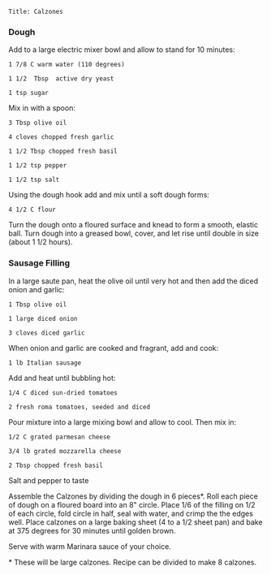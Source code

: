 ~~~ recipe-info
Title: Calzones
~~~

### Dough

Add to a large electric mixer bowl and allow to stand for 10 minutes:

~~~ recipe-ingredients
1 7/8 C warm water (110 degrees)

1 1/2  Tbsp  active dry yeast

1 tsp sugar
~~~

Mix in with a spoon:

~~~ recipe-ingredients
3 Tbsp olive oil

4 cloves chopped fresh garlic

1 1/2 Tbsp chopped fresh basil

1 1/2 tsp pepper

1 1/2 tsp salt
~~~

Using the dough hook add and mix until a soft dough forms:

~~~ recipe-ingredients
4 1/2 C flour
~~~

Turn the dough onto a floured surface and knead to form a smooth, elastic ball. Turn dough into a
greased bowl, cover, and let rise until double in size (about 1 1/2 hours).


### Sausage Filling

In a large saute pan, heat the olive oil until very hot and then add the diced onion and garlic:

~~~ recipe-ingredients
1 Tbsp olive oil

1 large diced onion

3 cloves diced garlic
~~~

When onion and garlic are cooked and fragrant, add and cook:

~~~ recipe-ingredients
1 lb Italian sausage
~~~

Add and heat until bubbling hot:

~~~ recipe-ingredients
1/4 C diced sun-dried tomatoes

2 fresh roma tomatoes, seeded and diced
~~~

Pour mixture into a large mixing bowl and allow to cool. Then mix in:

~~~ recipe-ingredients
1/2 C grated parmesan cheese

3/4 lb grated mozzarella cheese

2 Tbsp chopped fresh basil
~~~

Salt and pepper to taste

Assemble the Calzones by dividing the dough in 6 pieces\*. Roll each piece of dough on a floured
board into an 8" circle. Place 1/6 of the filling on 1/2 of each circle, fold circle in half, seal
with water, and crimp the the edges well. Place calzones on a large baking sheet (4 to a 1/2 sheet
pan) and bake at 375 degrees for 30 minutes until golden brown.

Serve with warm Marinara sauce of your choice.

\* These will be large calzones. Recipe can be divided to make 8 calzones.
